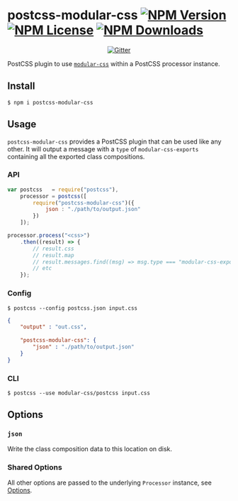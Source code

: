 postcss-modular-css [![NPM Version](https://img.shields.io/npm/v/postcss-modular-css.svg)](https://www.npmjs.com/package/postcss-modular-css) [![NPM License](https://img.shields.io/npm/l/postcss-modular-css.svg)](https://www.npmjs.com/package/postcss-modular-css) [![NPM Downloads](https://img.shields.io/npm/dm/postcss-modular-css.svg)](https://www.npmjs.com/package/postcss-modular-css)
===========

<p align="center">
    <a href="https://gitter.im/modular-css/modular-css"><img src="https://img.shields.io/gitter/room/modular-css/modular-css.svg" alt="Gitter" /></a>
</p>

PostCSS plugin to use [`modular-css`](https://github.com/tivac/modular-css) within a PostCSS processor instance.

## Install

`$ npm i postcss-modular-css`

## Usage

`postcss-modular-css` provides a PostCSS plugin that can be used like any other. It will output a message with a `type` of `modular-css-exports` containing all the exported class compositions.

### API

```js
var postcss   = require("postcss"),
    processor = postcss([
        require("postcss-modular-css")({
            json : "./path/to/output.json"
        })
    ]);

processor.process("<css>")
    .then((result) => {
        // result.css
        // result.map
        // result.messages.find((msg) => msg.type === "modular-css-exports")
        // etc
    });
```

### Config

```
$ postcss --config postcss.json input.css
```

```json
{
    "output" : "out.css",
    
    "postcss-modular-css": {
        "json" : "./path/to/output.json"
    }
}

```

### CLI

```
$ postcss --use modular-css/postcss input.css
```

## Options

### `json`

Write the class composition data to this location on disk.

### Shared Options

All other options are passed to the underlying `Processor` instance, see [Options](/docs/api.md#options).
